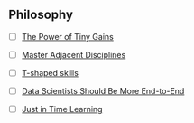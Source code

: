 ## Philosophy

- [ ] [The Power of Tiny Gains](https://jamesclear.com/continuous-improvement)
- [ ] [Master Adjacent Disciplines](http://www.effectiveengineer.com/blog/master-adjacent-disciplines)
- [ ] [T-shaped skills](https://en.wikipedia.org/wiki/T-shaped_skills)
- [ ] [Data Scientists Should Be More End-to-End](https://eugeneyan.com/writing/end-to-end-data-science/)
- [ ] [Just in Time Learning](https://www.developgoodhabits.com/just-in-time-learning/)
    